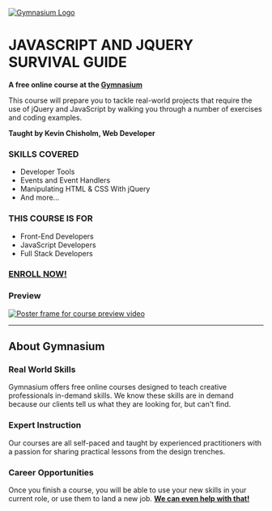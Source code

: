 [![Gymnasium Logo](https://gymnasium.github.io/cms/img/gymnasium-logo-gray.svg)](http://thegymnasium.com)

# JAVASCRIPT AND JQUERY SURVIVAL GUIDE

**A free online course at the [Gymnasium](http://thegymnasium.com)**

This course will prepare you to tackle real-world projects that require the use of jQuery and JavaScript by walking you through a number of exercises and coding examples.

**Taught by Kevin Chisholm, Web Developer**

### SKILLS COVERED

- Developer Tools
- Events and Event Handlers
- Manipulating HTML & CSS With jQuery
- And more...

### THIS COURSE IS FOR

- Front-End Developers
- JavaScript Developers
- Full Stack Developers

### [ENROLL NOW!](https://thegymnasium.com/courses/course-v1:GYM+108+0/about)


### Preview
[![Poster frame for course preview video](http://img.youtube.com/vi/4T1Ei46h41o/0.jpg)](http://www.youtube.com/watch?v=4T1Ei46h41o "Course Preview")

---

## About Gymnasium

### Real World Skills

Gymnasium offers free online courses designed to teach creative professionals in-demand skills. We know these skills are in demand because our clients tell us what they are looking for, but can't find.

### Expert Instruction

Our courses are all self-paced and taught by experienced practitioners with a passion for sharing practical lessons from the design trenches.

### Career Opportunities

Once you finish a course, you will be able to use your new skills in your current role, or use them to land a new job. [**We can even help with that!**](http://aquent.com/find-work/?utm_source=thegymnasium&utm_medium=github&utm_campaign=readmejobs)

